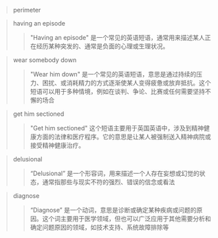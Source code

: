 > perimeter 
 
> having an episode
>>"Having an episode" 是一个常见的英语短语，通常用来描述某人正在经历某种突发的、通常是负面的心理或生理状况。

> wear somebody down
>>"Wear him down" 是一个常见的英语短语，意思是通过持续的压力、困扰、或消耗精力的方式逐渐使某人变得疲惫或放弃抵抗。这个短语可以用于多种情境，例如在谈判、争论、比赛或任何需要坚持不懈的场合

>get him sectioned
> >"Get him sectioned" 这个短语主要用于英国英语中，涉及到精神健康方面的法律和医疗程序。它的意思是让某人被强制送入精神病院或接受精神健康治疗。

>delusional
>>“Delusional” 是一个形容词，用来描述一个人存在妄想或幻觉的状态，通常指那些与现实不符的强烈、错误的信念或看法

>diagnose
>>“Diagnose” 是一个动词，意思是诊断或确定某种疾病或问题的原因。这个词主要用于医学领域，但也可以广泛应用于其他需要分析和确定问题原因的领域，如技术支持、系统故障排除等